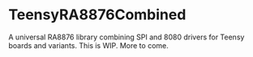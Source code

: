 # TeensyRA8876Combined
A universal RA8876 library combining SPI and 8080 drivers for Teensy boards and variants.
This is WIP. More to come.
